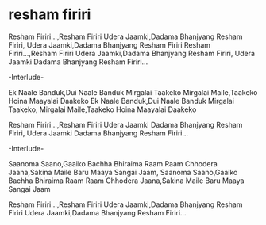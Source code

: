 # resham firiri

Resham Firiri...,Resham Firiri
Udera Jaamki,Dadama Bhanjyang
Resham Firiri,
Udera Jaamki,Dadama Bhanjyang
Resham Firiri
Resham Firiri...,Resham Firiri
Udera Jaamki,Dadama Bhanjyang
Resham Firiri,
Udera Jaamki Dadama Bhanjyang
Resham Firiri...

-Interlude-

Ek Naale Banduk,Dui Naale Banduk
Mirgalai Taakeko
Mirgalai Maile,Taakeko Hoina
Maayalai Daakeko
Ek Naale Banduk,Dui Naale Banduk
Mirgalai Taakeko,
Mirgalai Maile,Taakeko Hoina
Maayalai Daakeko

Resham Firiri...,Resham Firiri
Udera Jaamki Dadama Bhanjyang
Resham Firiri,
Udera Jaamki Dadama Bhanjyang
Resham Firiri...

-Interlude-

Saanoma Saano,Gaaiko Bachha
Bhiraima Raam Raam
Chhodera Jaana,Sakina Maile
Baru Maaya Sangai Jaam,
Saanoma Saano,Gaaiko Bachha
Bhiraima Raam Raam
Chhodera Jaana,Sakina Maile
Baru Maaya Sangai Jaam

Resham Firiri...,Resham Firiri
Udera Jaamki,Dadama Bhanjyang
Resham Firiri
Udera Jaamki,Dadama Bhanjyang
Resham Firiri...